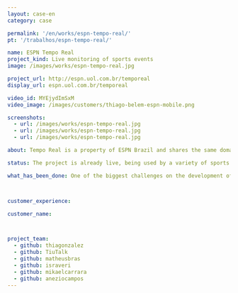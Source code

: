 ```yaml
---
layout: case-en
category: case

permalink: '/en/works/espn-tempo-real/'
pt: '/trabalhos/espn-tempo-real/'

name: ESPN Tempo Real
project_kind: Live monitoring of sports events
image: /images/works/espn-tempo-real.jpg

project_url: http://espn.uol.com.br/temporeal
display_url: espn.uol.com.br/temporeal

video_id: MYEjydImSxM
video_image: /images/customers/thiago-belem-espn-mobile.png

screenshots:
  - url: /images/works/espn-tempo-real.jpg
  - url: /images/works/espn-tempo-real.jpg
  - url: /images/works/espn-tempo-real.jpg

about: Tempo Real is a property of ESPN Brazil and shares the same domain of ESPN.com.br. It's used for live coverage of games and sports events and it's answering a demand that until not long ago only the TV and Radio did.

status: The project is already live, being used by a variety of sports fans. Released a few weeks before the 2014 World Cup, the time wouldn't be more appropriate. Specially for those fans who haven't been lucky enough to have a flexible work schedule or wouldn't be capable of watching all games. It even has a mobile version, delivering an optimized experience for smartphone and tablet users.

what_has_been_done: One of the biggest challenges on the development of Tempo Real was to develop a system that presented event updates as quickly as possible, maintaining the same efficiency even with a large number of simultaneous users. In addition, we worked to adapt the product design and user experience to mobile devices without compromising quality. We choose to use AngularJS to build the client side. We achieved great performance.



customer_experience:

customer_name:



project_team:
  - github: thiagonzalez
  - github: TiuTalk
  - github: matheusbras
  - github: israveri
  - github: mikaelcarrara
  - github: aneziocampos
---
```

